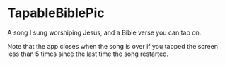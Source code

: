 # TapableBiblePic
A song I sung worshiping Jesus, and a Bible verse you can tap on.

Note that the app closes when the song is over if you tapped the screen less than 5 times since the last time the song restarted.
